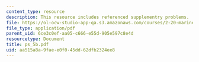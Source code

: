```yaml
---
content_type: resource
description: This resource includes referenced supplementry problems.
file: https://ol-ocw-studio-app-qa.s3.amazonaws.com/courses/2-20-marine-hydrodynamics-13-021-spring-2005/aa515a8a9faee0f045dd62dfb2324ee8_ps_5b.pdf
file_type: application/pdf
parent_uid: 6ce3c0ef-aa05-c666-e55d-905e597c8e4d
resourcetype: Document
title: ps_5b.pdf
uid: aa515a8a-9fae-e0f0-45dd-62dfb2324ee8
---
```

